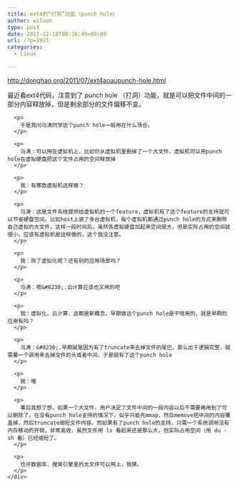 ```yaml
---
title: ext4的“打洞”功能（punch hole）
author: wiloon
type: post
date: 2011-12-18T08:16:49+00:00
url: /?p=1921
categories:
  - Linux

---
```

<div>
  <p>
    <a href="http://donghao.org/2011/07/ext4aoaupunch-hole.html">http://donghao.org/2011/07/ext4aoaupunch-hole.html</a>
  </p>
</div>

<div>
  <div>
    <div>
      <p>
        最近看ext4代码，注意到了 punch hole （打洞）功能，就是可以把文件中间的一部分内容释放掉，但是剩余部分的文件偏移不变。
      </p>
      
      <p>
        于是我问马涛同学这个punch hole一般用在什么场合。
      </p>
      
      <p>
        马涛：可以用在虚拟机上，比如你从虚拟机里删掉了一个大文件，虚拟机可以用punch hole在虚拟硬盘把这个文件占用的空间释放掉
      </p>
      
      <p>
        我：有哪款虚拟机这样做？
      </p>
      
      <p>
        马涛：这是文件系统提供给虚拟机的一个feature，虚拟机有了这个feature的支持就可以节省硬盘空间。比如host上装了多台虚拟机，每个虚拟机都通过punch hole的方式来删除自己虚拟的大文件，这样一段时间后，虽然各虚拟硬盘加起来空间很大，但是实际占用的空间就很小。应该有虚拟机是这样做的，这个我没注意。
      </p>
      
      <p>
        我：除了虚拟化呢？还有别的应用场景吗？
      </p>
      
      <p>
        马涛：嗯&#8230;.云计算应该也又用的吧
      </p>
      
      <p>
        我：虚拟化，云计算，这都是新概念，早期做这个punch hole是干啥用的，就是早期的应用有吗？
      </p>
      
      <p>
        马涛：&#8230;.早期就是因为有了truncate来去掉文件的尾巴，那么出于逻辑完整，就需要一个调用来去掉文件的头或者中间，于是就有了这个punch hole
      </p>
      
      <p>
        我：喔
      </p>
      
      <p>
        事后我想了想，如果一个大文件，用户决定了文件中间的一段内容以后不需要再用到了可以删除了，在没有punch hole支持的情况下，似乎只能先mmap，然后memove把中间的内容覆盖掉，然后truncate缩短文件内容。而如果有了punch hole的支持，只需一个系统调用没有内存移动的开销，非常高效，虽然文件用 ls 看起来还是那么大，但实际占用空间（用 du -sh 看）已经缩短了。
      </p>
      
      <p>
        也许数据库，搜索引擎里的大文件可以用上，我猜。
      </p>
    </div>
  </div>
</div>